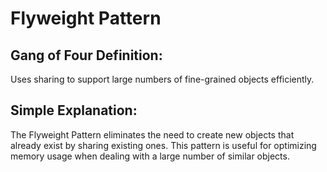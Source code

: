 ﻿# Flyweight Pattern

## Gang of Four Definition:
Uses sharing to support large numbers of fine-grained objects efficiently.

## Simple Explanation:
The Flyweight Pattern eliminates the need to create new objects that already exist by sharing existing ones. This pattern is useful for optimizing memory usage when dealing with a large number of similar objects.
